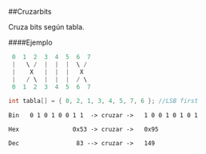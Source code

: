 ##Cruzarbits

Cruza bits según tabla.

####Ejemplo

```C
 0  1  2  3  4  5  6  7
 |   \ /  |  |  |  \ /
 |    X   |  |  |   X
 |   / \  |  |  |  / \
 0  1  2  3  4  5  6  7

int tabla[] = { 0, 2, 1, 3, 4, 5, 7, 6 }; //LSB first

```

```
Bin   0 1 0 1 0 0 1 1  -> cruzar ->   1 0 0 1 0 1 0 1 

Hex               0x53 -> cruzar ->   0x95  

Dec                83 --> cruzar ->   149  
```










